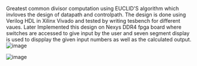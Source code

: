 Greatest common divisor computation using EUCLID'S algorithm which invloves the design of datapath and controlpath.
The design is done using Verilog HDL in Xilinx Vivado and tested by writing tesbench for different vaues.
Later Implemented this design on Nexys DDR4 fpga board where switches are accessed to give input by the user and
seven segment display is used to dispplay the given input numbers as well as the calculated output.
![image](https://github.com/Likhitha811/gcd/assets/122597190/9ec13424-53dc-47a7-9ab8-c44d0bc4f0a2)

![image](https://github.com/Likhitha811/gcd/assets/122597190/e9d345db-3f13-4521-a6fc-304de3132250)


 
